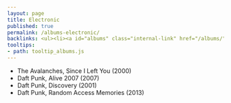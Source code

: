 ```yaml
---
layout: page
title: Electronic
published: true
permalink: /albums-electronic/
backlinks: <ul><li><a id="albums" class="internal-link" href="/albums/">Albums</a></li></ul>
tooltips: 
- path: tooltip_albums.js
---
```


* The Avalanches, Since I Left You (2000)
* Daft Punk, Alive 2007 (2007)
* Daft Punk, Discovery (2001)
* Daft Punk, Random Access Memories (2013)
